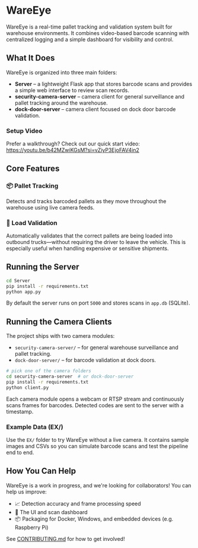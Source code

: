 
# WareEye

WareEye is a real-time pallet tracking and validation system built for
warehouse environments. It combines video-based barcode scanning with
centralized logging and a simple dashboard for visibility and control.

## What It Does

WareEye is organized into three main folders:

* **Server** – a lightweight Flask app that stores barcode scans and provides a
  simple web interface to review scan records.
* **security-camera-server** – camera client for general surveillance and
  pallet tracking around the warehouse.
* **dock-door-server** – camera client focused on dock door barcode
  validation.

### Setup Video

Prefer a walkthrough? Check out our quick start video:
<https://youtu.be/b42MZwiKGsM?si=vZiyP3EjoFAV4in2>

## Core Features

### 📦 Pallet Tracking
Detects and tracks barcoded pallets as they move throughout the warehouse using
live camera feeds.

### 🚚 Load Validation
Automatically validates that the correct pallets are being loaded into outbound
trucks—without requiring the driver to leave the vehicle. This is especially
useful when handling expensive or sensitive shipments.

## Running the Server

```bash
cd Server
pip install -r requirements.txt
python app.py
```

By default the server runs on port `5000` and stores scans in `app.db`
(SQLite).

## Running the Camera Clients

The project ships with two camera modules:

* `security-camera-server/` – for general warehouse surveillance and pallet tracking.
* `dock-door-server/` – for barcode validation at dock doors.

```bash
# pick one of the camera folders
cd security-camera-server  # or dock-door-server
pip install -r requirements.txt
python client.py
```

Each camera module opens a webcam or RTSP stream and continuously scans frames
for barcodes. Detected codes are sent to the server with a timestamp.

### Example Data (EX/)

Use the `EX/` folder to try WareEye without a live camera. It contains sample
images and CSVs so you can simulate barcode scans and test the pipeline end to
end.

## How You Can Help

WareEye is a work in progress, and we're looking for collaborators! You can
help us improve:

* 📈 Detection accuracy and frame processing speed
* 🎨 The UI and scan dashboard
* 📦 Packaging for Docker, Windows, and embedded devices (e.g. Raspberry Pi)

See [CONTRIBUTING.md](CONTRIBUTING.md) for how to get involved!
